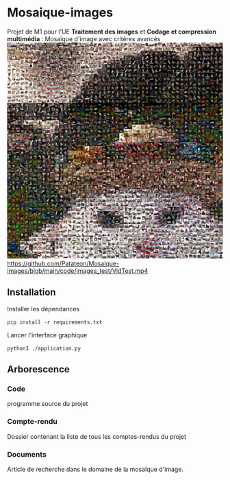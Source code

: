 # Mosaique-images
Projet de M1 pour l'UE **Traitement des images** et **Codage et compression multimédia** : Mosaïque d'image avec critères avancés
![Olé](https://github.com/Patateon/Mosaique-images/blob/main/code/images_test/result.jpg)
https://github.com/Patateon/Mosaique-images/blob/main/code/images_test/VidTest.mp4

## Installation

Installer les dépendances
```
pip install -r requirements.txt
```
Lancer l'interface graphique
```
python3 ./application.py
```

## Arborescence 

### Code
programme source du projet
### Compte-rendu 
Dossier contenant la liste de tous les comptes-rendus du projet
### Documents
Article de recherche dans le domaine de la mosaïque d'image.
